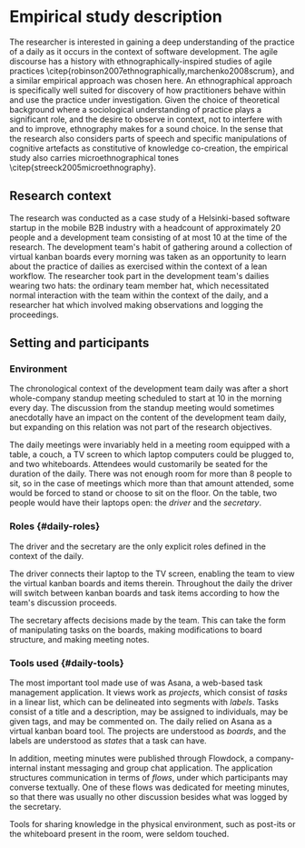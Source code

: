 
# Empirical study description

The researcher is interested in gaining a deep understanding of the practice of a daily as it occurs in the context of software development. The agile discourse has a history with ethnographically-inspired studies of agile practices \citep{robinson2007ethnographically,marchenko2008scrum}, and a similar empirical approach was chosen here. An ethnographical approach is specifically well suited for discovery of how practitioners behave within and use the practice under investigation. Given the choice of theoretical background where a sociological understanding of practice plays a significant role, and the desire to observe in context, not to interfere with and to improve, ethnography makes for a sound choice. In the sense that the research also considers parts of speech and specific manipulations of cognitive artefacts as constitutive of knowledge co-creation, the empirical study also carries microethnographical tones \citep{streeck2005microethnography}.

## Research context

The research was conducted as a case study of a Helsinki-based software startup in the mobile B2B industry with a headcount of approximately 20 people and a development team consisting of at most 10 at the time of the research. The development team's habit of gathering around a collection of virtual kanban boards every morning was taken as an opportunity to learn about the practice of dailies as exercised within the context of a lean workflow. The researcher took part in the development team's dailies wearing two hats: the ordinary team member hat, which necessitated normal interaction with the team within the context of the daily, and a researcher hat which involved making observations and logging the proceedings.

## Setting and participants

### Environment

The chronological context of the development team daily was after a short whole-company standup meeting scheduled to start at 10 in the morning every day. The discussion from the standup meeting would sometimes anecdotally have an impact on the content of the development team daily, but expanding on this relation was not part of the research objectives.

The daily meetings were invariably held in a meeting room equipped with a table, a couch, a TV screen to which laptop computers could be plugged to, and two whiteboards. Attendees would customarily be seated for the duration of the daily. There was not enough room for more than 8 people to sit, so in the case of meetings which more than that amount attended, some would be forced to stand or choose to sit on the floor. On the table, two people would have their laptops open: the *driver* and the *secretary*.

### Roles {#daily-roles}

The driver and the secretary are the only explicit roles defined in the context of the daily.

The driver connects their laptop to the TV screen, enabling the team to view the virtual kanban boards and items therein. Throughout the daily the driver will switch between kanban boards and task items according to how the team's discussion proceeds.

The secretary affects decisions made by the team. This can take the form of manipulating tasks on the boards, making modifications to board structure, and making meeting notes.

### Tools used {#daily-tools}

The most important tool made use of was Asana, a web-based task management application. It views work as *projects*, which consist of *tasks* in a linear list, which can be delineated into segments with *labels*. Tasks consist of a title and a description, may be assigned to individuals, may be given tags, and may be commented on. The daily relied on Asana as a virtual kanban board tool. The projects are understood as *boards*, and the labels are understood as *states* that a task can have.

In addition, meeting minutes were published through Flowdock, a company-internal instant messaging and group chat application. The application structures communication in terms of *flows*, under which participants may converse textually. One of these flows was dedicated for meeting minutes, so that there was usually no other discussion besides what was logged by the secretary.

Tools for sharing knowledge in the physical environment, such as post-its or the whiteboard present in the room, were seldom touched.
